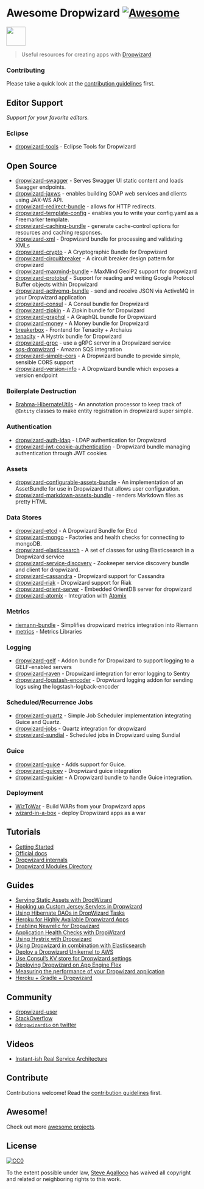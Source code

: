 Awesome Dropwizard [![Awesome](https://cdn.rawgit.com/sindresorhus/awesome/d7305f38d29fed78fa85652e3a63e154dd8e8829/media/badge.svg)](https://github.com/sindresorhus/awesome)
==============================================================================================================================================================================

[<img src="https://cdn.rawgit.com/stve/awesome-dropwizard/master/dropwizard-hat.png" width="50" />](http://www.dropwizard.io)

> Useful resources for creating apps with [Dropwizard](http://www.dropwizard.io)

### Contributing

Please take a quick look at the [contribution guidelines](CONTRIBUTING.md) first.

Editor Support
--------------

*Support for your favorite editors.*

### Eclipse

-   [dropwizard-tools](https://github.com/Tasktop/dropwizard-tools) - Eclipse Tools for Dropwizard

Open Source
-----------

-   [dropwizard-swagger](https://github.com/smoketurner/dropwizard-swagger) - Serves Swagger UI static content and loads Swagger endpoints.
-   [dropwizard-jaxws](https://github.com/roskart/dropwizard-jaxws) - enables building SOAP web services and clients using JAX-WS API.
-   [dropwizard-redirect-bundle](https://github.com/bazaarvoice/dropwizard-redirect-bundle) - allows for HTTP redirects.
-   [dropwizard-template-config](https://github.com/tkrille/dropwizard-template-config) - enables you to write your config.yaml as a Freemarker template.
-   [dropwizard-caching-bundle](https://github.com/bazaarvoice/dropwizard-caching-bundle) - generate cache-control options for resources and caching responses.
-   [dropwizard-xml](https://github.com/yunspace/dropwizard-xml) - Dropwizard bundle for processing and validating XMLs
-   [dropwizard-crypto](https://github.com/meltmedia/dropwizard-crypto) - A Cryptographic Bundle for Dropwizard
-   [dropwizard-circuitbreaker](https://github.com/mtakaki/dropwizard-circuitbreaker) - A circuit breaker design pattern for dropwizard
-   [dropwizard-maxmind-bundle](https://github.com/phaneesh/dropwizard-maxmind-bundle) - MaxMind GeoIP2 support for dropwizard
-   [dropwizard-protobuf](https://github.com/dropwizard/dropwizard-protobuf) - Support for reading and writing Google Protocol Buffer objects within Dropwizard
-   [dropwizard-activemq-bundle](https://github.com/mbknor/dropwizard-activemq-bundle) - send and receive JSON via ActiveMQ in your Dropwizard application
-   [dropwizard-consul](https://github.com/smoketurner/dropwizard-consul) - A Consul bundle for Dropwizard
-   [dropwizard-zipkin](https://github.com/smoketurner/dropwizard-zipkin) - A Zipkin bundle for Dropwizard
-   [dropwizard-graphql](https://github.com/smoketurner/dropwizard-graphql) - A GraphQL bundle for Dropwizard
-   [dropwizard-money](https://github.com/smoketurner/dropwizard-money) - A Money bundle for Dropwizard
-   [breakerbox](https://github.com/yammer/breakerbox) - Frontend for Tenacity + Archaius
-   [tenacity](https://github.com/yammer/tenacity) - A Hystrix bundle for Dropwizard
-   [dropwizard-grpc](https://github.com/msteinhoff/dropwizard-grpc) - use a gRPC server in a Dropwizard service
-   [sqs-dropwizard](https://github.com/bascan/aws-dropwizard) - Amazon SQS integration
-   [dropwizard-simple-cors](https://github.com/ojacobson/dropwizard-simple-cors) - A Dropwizard bundle to provide simple, sensible CORS support
-   [dropwizard-version-info](https://github.com/palantir/dropwizard-version-info) - A Dropwizard bundle which exposes a version endpoint

### Boilerplate Destruction

-   [Brahma-HibernateUtils](https://github.com/gozefo/brahma-hibernateutils) - An annotation processor to keep track of `@Entity` classes to make entity registration in dropwizard super simple.

### Authentication

-   [dropwizard-auth-ldap](https://github.com/yammer/dropwizard-auth-ldap) - LDAP authentication for Dropwizard
-   [dropwizard-jwt-cookie-authentication](https://github.com/dhatim/dropwizard-jwt-cookie-authentication) - Dropwizard bundle managing authentication through JWT cookies

### Assets

-   [dropwizard-configurable-assets-bundle](https://github.com/bazaarvoice/dropwizard-configurable-assets-bundle) - An implementation of an AssetBundle for use in Dropwizard that allows user configuration.
-   [dropwizard-markdown-assets-bundle](https://github.com/rnorth/dropwizard-markdown-assets-bundle) - renders Markdown files as pretty HTML

### Data Stores

-   [dropwizard-etcd](https://github.com/meltmedia/dropwizard-etcd) - A Dropwizard Bundle for Etcd
-   [dropwizard-mongo](https://github.com/eeb/dropwizard-mongo) - Factories and health checks for connecting to mongoDB.
-   [dropwizard-elasticsearch](https://github.com/dropwizard/dropwizard-elasticsearch) - A set of classes for using Elasticsearch in a Dropwizard service
-   [dropwizard-service-discovery](https://github.com/santanusinha/dropwizard-service-discovery) - Zookeeper service discovery bundle and client for dropwizard.
-   [dropwizard-cassandra](https://github.com/composable-systems/dropwizard-cassandra) - Dropwizard support for Cassandra
-   [dropwizard-riak](https://github.com/smoketurner/dropwizard-riak) - Dropwizard support for Riak
-   [dropwizard-orient-server](https://github.com/xvik/dropwizard-orient-server) - Embedded OrientDB server for dropwizard
-   [dropwizard-atomix](https://github.com/smoketurner/dropwizard-atomix) - Integration with [Atomix](http://atomix.io/)

### Metrics

-   [riemann-bundle](https://github.com/phaneesh/riemann-bundle) - Simplifies dropwizard metrics integration into Riemann
-   [metrics](http://metrics.dropwizard.io/3.1.0/manual/third-party/) - Metrics Libraries

### Logging

-   [dropwizard-gelf](https://github.com/gini/dropwizard-gelf) - Addon bundle for Dropwizard to support logging to a GELF-enabled servers
-   [dropwizard-raven](https://github.com/tradier/dropwizard-raven) - Dropwizard integration for error logging to Sentry
-   [dropwizard-logstash-encoder](https://github.com/Wikia/dropwizard-logstash-encoder) - Dropwizard logging addon for sending logs using the logstash-logback-encoder

### Scheduled/Recurrence Jobs

-   [dropwizard-quartz](https://github.com/jaredstehler/dropwizard-quartz) - Simple Job Scheduler implementation integrating Guice and Quartz.
-   [dropwizard-jobs](https://github.com/spinscale/dropwizard-jobs) - Quartz integration for dropwizard
-   [dropwizard-sundial](https://github.com/timmolter/dropwizard-sundial) - Scheduled jobs in Dropwizard using Sundial

### Guice

-   [dropwizard-guice](https://github.com/HubSpot/dropwizard-guice) - Adds support for Guice.
-   [dropwizard-guicey](https://github.com/xvik/dropwizard-guicey) - Dropwizard guice integration
-   [dropwizard-guicier](https://github.com/HubSpot/dropwizard-guicier) - A Dropwizard bundle to handle Guice integration.

### Deployment

-   [WizToWar](https://github.com/twilio/wiztowar) - Build WARs from your Dropwizard apps
-   [wizard-in-a-box](https://github.com/rvs-fluid-it/wizard-in-a-box) - deploy Dropwizard apps as a war

Tutorials
---------

-   [Getting Started](http://www.dropwizard.io/0.9.2/docs/getting-started.html)
-   [Official docs](http://www.dropwizard.io/0.9.2/docs/manual/index.html)
-   [Dropwizard internals](http://www.dropwizard.io/0.9.2/docs/manual/internals.html)
-   [Dropwizard Modules Directory](http://modules.dropwizard.io/)

Guides
------

-   [Serving Static Assets with DropWizard](https://spin.atomicobject.com/2014/10/11/serving-static-assets-with-dropwizard/)
-   [Hooking up Custom Jersey Servlets in Dropwizard](https://spin.atomicobject.com/2015/03/30/jersey-servlets-dropwizard/)
-   [Using Hibernate DAOs in DropWizard Tasks](https://spin.atomicobject.com/2015/02/03/dropwizard-hibernate-dao/)
-   [Heroku for Highly Available Dropwizard Apps](http://techbytes.anuragkapur.com/2015/05/heroku-for-highly-available-dropwizard.html?m=1)
-   [Enabling Newrelic for Dropwizard](http://kyleboon.org/blog/2013/09/23/newrelic-for-dropwizard/)
-   [Application Health Checks with DropWizard](http://willhamill.com/2014/12/04/application-health-checks-with-dropwizard)
-   [Using Hystrix with Dropwizard](http://christopher-batey.blogspot.com/2014/08/using-hystrix-with-dropwizard.html)
-   [Using Dropwizard in combination with Elasticsearch](https://www.gridshore.nl/2014/05/15/using-dropwizard-combination-elasticsearch/)
-   [Deploy a Dropwizard Unikernel to AWS](https://boxfuse.com/blog/dropwizard-aws.html)
-   [Use Consul’s KV store for Dropwizard settings](http://www.remmelt.com/post/use-consuls-kv-store-for-dropwizard-settings/)
-   [Deploying Dropwizard on App Engine Flex](https://www.aytech.ca/blog/dropwizard-app-engine-flexible-env/)
-   [Measuring the performance of your Dropwizard application](https://www.aytech.ca/blog/measuring-performance-dropwizard-application/)
-   [Heroku + Gradle + Dropwizard](https://www.aytech.ca/blog/heroku-gradle-dropwizard/)

Community
---------

-   [dropwizard-user](https://groups.google.com/forum/#!forum/dropwizard-user)
-   [StackOverflow](https://stackoverflow.com/questions/tagged/dropwizard)
-   [`@dropwizardio` on twitter](https://twitter.com/dropwizardio)

Videos
------

-   [Instant-ish Real Service Architecture](https://vimeo.com/37930578)

Contribute
----------

Contributions welcome! Read the [contribution guidelines](CONTRIBUTING.md) first.

Awesome!
--------

Check out more [awesome projects](https://github.com/sindresorhus/awesome).

License
-------

[![CC0](https://licensebuttons.net/p/zero/1.0/88x31.png)](https://creativecommons.org/publicdomain/zero/1.0/)

To the extent possible under law, [Steve Agalloco](https://beforeitwasround.com) has waived all copyright and related or neighboring rights to this work.
